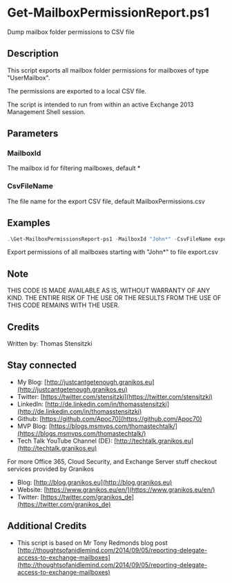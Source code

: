 # Get-MailboxPermissionReport.ps1

Dump mailbox folder permissions to CSV file

## Description

This script exports all mailbox folder permissions for mailboxes of type "UserMailbox".

The permissions are exported to a local CSV file.

The script is intended to run from within an active Exchange 2013 Management Shell session.

## Parameters

### MailboxId

The mailbox id for filtering mailboxes, default *

### CsvFileName

The file name for the export CSV file, default MailboxPermissions.csv

## Examples

``` PowerShell
.\Get-MailboxPermissionsReport-ps1 -MailboxId "John*" -CsvFileName export.csv
```

Export permissions of all mailboxes starting with "John*" to file export.csv

## Note

THIS CODE IS MADE AVAILABLE AS IS, WITHOUT WARRANTY OF ANY KIND. THE ENTIRE
RISK OF THE USE OR THE RESULTS FROM THE USE OF THIS CODE REMAINS WITH THE USER.

## Credits

Written by: Thomas Stensitzki

## Stay connected

- My Blog: [http://justcantgetenough.granikos.eu](http://justcantgetenough.granikos.eu)
- Twitter: [https://twitter.com/stensitzki](https://twitter.com/stensitzki)
- LinkedIn: [http://de.linkedin.com/in/thomasstensitzki](http://de.linkedin.com/in/thomasstensitzki)
- Github: [https://github.com/Apoc70](https://github.com/Apoc70)
- MVP Blog: [https://blogs.msmvps.com/thomastechtalk/](https://blogs.msmvps.com/thomastechtalk/)
- Tech Talk YouTube Channel (DE): [http://techtalk.granikos.eu](http://techtalk.granikos.eu)

For more Office 365, Cloud Security, and Exchange Server stuff checkout services provided by Granikos

- Blog: [http://blog.granikos.eu](http://blog.granikos.eu)
- Website: [https://www.granikos.eu/en/](https://www.granikos.eu/en/)
- Twitter: [https://twitter.com/granikos_de](https://twitter.com/granikos_de)

## Additional Credits

* This script is based on Mr Tony Redmonds blog post [http://thoughtsofanidlemind.com/2014/09/05/reporting-delegate-access-to-exchange-mailboxes](http://thoughtsofanidlemind.com/2014/09/05/reporting-delegate-access-to-exchange-mailboxes)